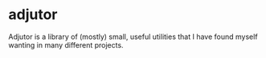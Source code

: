 adjutor
=======
Adjutor is a library of (mostly) small, useful utilities
that I have found myself wanting in many different projects.
